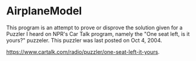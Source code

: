 # AirplaneModel

This program is an attempt to prove or disprove the solution given for a Puzzler I heard on NPR's Car Talk program, namely the 
"One seat left, is it yours?" puzzeler.  This puzzler was last posted on Oct 4, 2004. 

https://www.cartalk.com/radio/puzzler/one-seat-left-it-yours. 
